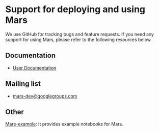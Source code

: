 # Support for deploying and using Mars

We use GitHub for tracking bugs and feature requests. If you need any support for using Mars, please refer to the following resources below.

## Documentation
-   [User Documentation](https://docs.pymars.org/en/latest/installation/index.html)

## Mailing list
- [mars-dev@googlegroups.com](https://groups.google.com/forum/#!forum/mars-dev)

## Other
[Mars-example](https://github.com/mars-project/mars-example): It provides example notebooks for Mars.
